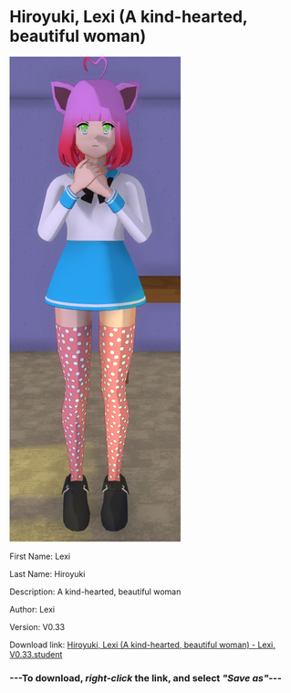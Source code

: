 # Hiroyuki, Lexi (A kind-hearted, beautiful woman)

<img src = "https://raw.githubusercontent.com/Arbiter1223/Daigaku-Gurashi-Custom-Students/master/Students/Files/Hiroyuki%2C%20Lexi%20(A%20kind-hearted%2C%20beautiful%20woman).png">

First Name: Lexi

Last Name: Hiroyuki

Description: A kind-hearted, beautiful woman

Author: Lexi

Version: V0.33

Download link: <a href="https://raw.githubusercontent.com/Arbiter1223/Daigaku-Gurashi-Custom-Students/master/Students/Files/Hiroyuki%2C%20Lexi%20(A%20kind-hearted%2C%20beautiful%20woman)%20-%20Lexi%2C%20V0.33.student">Hiroyuki, Lexi (A kind-hearted, beautiful woman) - Lexi, V0.33.student</a>

### ---**To download, _right-click_ the link, and select _"Save as"_**---
